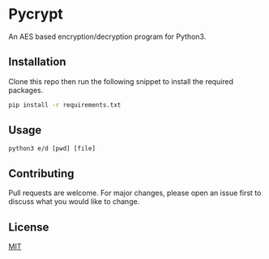 # Pycrypt

An AES based encryption/decryption program for Python3.

## Installation

Clone this repo then run the following snippet to install the required packages.

```bash
pip install -r requirements.txt
```

## Usage

```python3 e/d [pwd] [file]```

## Contributing
Pull requests are welcome. For major changes, please open an issue first to discuss what you would like to change.

## License
[MIT](https://choosealicense.com/licenses/mit/)
